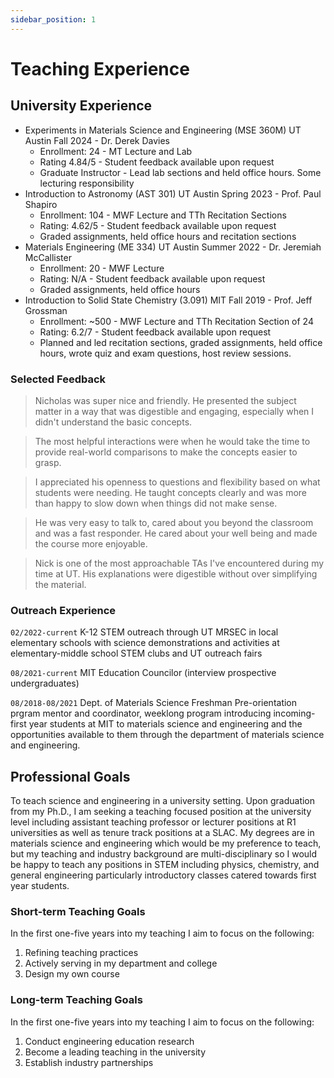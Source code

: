 ```yaml
---
sidebar_position: 1
---
```


# Teaching Experience #

## University Experience
*	Experiments in Materials Science and Engineering (MSE 360M) UT Austin Fall 2024 - Dr. Derek Davies
    *	Enrollment: 24 - MT Lecture and Lab
    *   Rating 4.84/5 - Student feedback available upon request
    *   Graduate Instructor - Lead lab sections and held office hours. Some lecturing responsibility
*	Introduction to Astronomy (AST 301) UT Austin Spring 2023 - Prof. Paul Shapiro
    *	Enrollment: 104 - MWF Lecture and TTh Recitation Sections
    *	Rating: 4.62/5 - Student feedback available upon request
    *	Graded assignments, held office hours and recitation sections
*	Materials Engineering (ME 334) UT Austin Summer 2022 - Dr. Jeremiah McCallister
    *	Enrollment: 20 - MWF Lecture 
    *   Rating: N/A - Student feedback available upon request
    *	Graded assignments, held office hours 
*	Introduction to Solid State Chemistry (3.091) MIT Fall 2019 - Prof. Jeff Grossman
    *	Enrollment: ~500 - MWF Lecture and TTh Recitation Section of 24  
    *	Rating: 6.2/7 - Student feedback available upon request
    *	Planned and led recitation sections, graded assignments, held office hours, wrote quiz and exam questions, host review sessions.

### Selected Feedback

>Nicholas was super nice and friendly. He presented the subject matter in a way that was digestible and engaging, especially when I didn't understand the basic concepts.

>The most helpful interactions were when he would take the time to provide real-world comparisons to make the concepts easier to grasp.

>I appreciated his openness to questions and flexibility based on what students were needing. He taught concepts clearly and was more than happy to slow down when things did not make sense.

>He was very easy to talk to, cared about you beyond the classroom and was a fast responder. He cared about your well being and made the course more enjoyable.

>Nick is one of the most approachable TAs I've encountered during my time at UT. His explanations were digestible without over simplifying the material.
### Outreach Experience

`02/2022-current` K-12 STEM outreach through UT MRSEC in local elementary schools with science demonstrations and activities at elementary-middle school STEM clubs and UT outreach fairs

`08/2021-current` MIT Education Councilor (interview prospective undergraduates)

`08/2018-08/2021` Dept. of Materials Science Freshman Pre-orientation prgram mentor and coordinator, weeklong program introducing incoming-first year students at MIT to materials science and engineering and the opportunities available to them through the department of materials science and engineering.

## Professional Goals ##
To teach science and engineering in a university setting. Upon graduation from my Ph.D., I am seeking a teaching focused position at the university level including assistant teaching professor or lecturer positions at R1 universities as well as tenure track positions at a SLAC. My degrees are in materials science and engineering which would be my preference to teach, but my teaching and industry background are multi-disciplinary so I would be happy to teach any positions in STEM including physics, chemistry, and general engineering particularly introductory classes catered towards first year students.

### Short-term Teaching Goals ###
In the first one-five years into my teaching I aim to focus on the following:
1.	Refining teaching practices
2.	Actively serving in my department and college
3.	Design my own course
### Long-term Teaching Goals ### 
In the first one-five years into my teaching I aim to focus on the following:
1.	Conduct engineering education research 
2.	Become a leading teaching in the university
3.	Establish industry partnerships